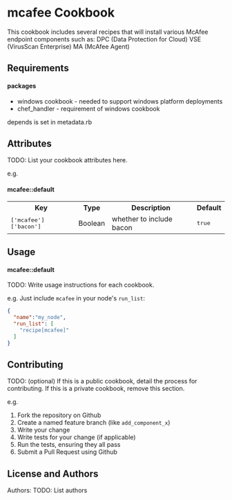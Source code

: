 mcafee Cookbook
===============
This cookbook includes several recipes that will install various McAfee endpoint components such as:
DPC (Data Protection for Cloud)
VSE (VirusScan Enterprise)
MA  (McAfee Agent)

Requirements
------------

#### packages
- windows cookbook - needed to support windows platform deployments
- chef_handler - requirement of windows cookbook

depends is set in metadata.rb

Attributes
----------
TODO: List your cookbook attributes here.

e.g.
#### mcafee::default
<table>
  <tr>
    <th>Key</th>
    <th>Type</th>
    <th>Description</th>
    <th>Default</th>
  </tr>
  <tr>
    <td><tt>['mcafee']['bacon']</tt></td>
    <td>Boolean</td>
    <td>whether to include bacon</td>
    <td><tt>true</tt></td>
  </tr>
</table>

Usage
-----
#### mcafee::default
TODO: Write usage instructions for each cookbook.

e.g.
Just include `mcafee` in your node's `run_list`:

```json
{
  "name":"my_node",
  "run_list": [
    "recipe[mcafee]"
  ]
}
```

Contributing
------------
TODO: (optional) If this is a public cookbook, detail the process for contributing. If this is a private cookbook, remove this section.

e.g.
1. Fork the repository on Github
2. Create a named feature branch (like `add_component_x`)
3. Write your change
4. Write tests for your change (if applicable)
5. Run the tests, ensuring they all pass
6. Submit a Pull Request using Github

License and Authors
-------------------
Authors: TODO: List authors
